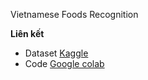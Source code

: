 Vietnamese Foods Recognition


**Liên kết**

- Dataset [Kaggle](https://www.kaggle.com/datasets/phamnguyenduytien/recognition-vn-foods/settings)
- Code [Google colab](https://colab.research.google.com/drive/15upbnGW9ww23mEhGR2GLsmX3TJEb_RtO?usp=sharing)
